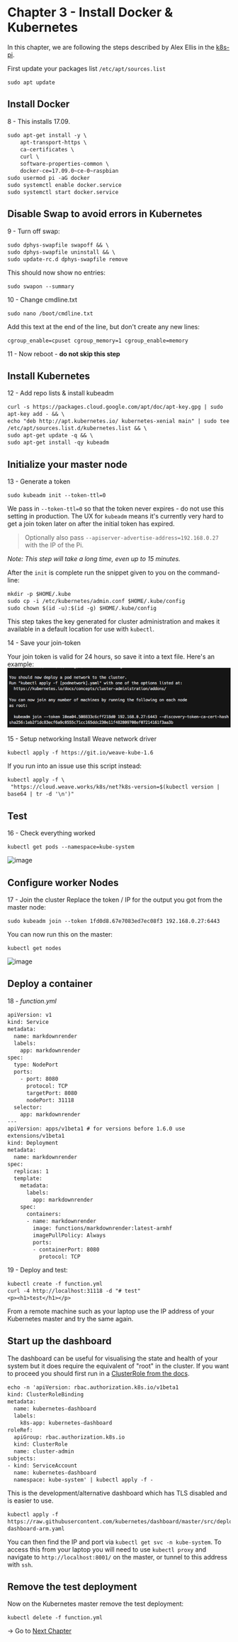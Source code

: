 # Chapter 3 - Install Docker & Kubernetes

In this chapter, we are following the steps described by Alex Ellis in the
[k8s-pi](https://gist.github.com/alexellis/fdbc90de7691a1b9edb545c17da2d975#file-k8s-pi-md).

First update your packages list `/etc/apt/sources.list`

```
sudo apt update
```

## Install Docker

8 - This installs 17.09.
```
sudo apt-get install -y \
    apt-transport-https \
    ca-certificates \
    curl \
    software-properties-common \
    docker-ce=17.09.0~ce-0~raspbian
sudo usermod pi -aG docker
sudo systemctl enable docker.service
sudo systemctl start docker.service
```

## Disable Swap to avoid errors in Kubernetes

9 - Turn off swap:
```
sudo dphys-swapfile swapoff && \
sudo dphys-swapfile uninstall && \
sudo update-rc.d dphys-swapfile remove
```

This should now show no entries:
```
sudo swapon --summary
```

10 - Change cmdline.txt
```
sudo nano /boot/cmdline.txt
```
Add this text at the end of the line, but don't create any new lines:
```
cgroup_enable=cpuset cgroup_memory=1 cgroup_enable=memory
```

11 - Now reboot - **do not skip this step**

## Install Kubernetes

12 - Add repo lists & install kubeadm

```
curl -s https://packages.cloud.google.com/apt/doc/apt-key.gpg | sudo apt-key add - && \
echo "deb http://apt.kubernetes.io/ kubernetes-xenial main" | sudo tee /etc/apt/sources.list.d/kubernetes.list && \
sudo apt-get update -q && \
sudo apt-get install -qy kubeadm
```

## Initialize your master node

13 - Generate a token
```
sudo kubeadm init --token-ttl=0
```

We pass in `--token-ttl=0` so that the token never expires - do not use this
setting in production. The UX for `kubeadm` means it's currently very hard
to get a join token later on after the initial token has expired.

> Optionally also pass `--apiserver-advertise-address=192.168.0.27` with the IP of the Pi.

_Note: This step will take a long time, even up to 15 minutes._

After the `init` is complete run the snippet given to you on the command-line:

```
mkdir -p $HOME/.kube
sudo cp -i /etc/kubernetes/admin.conf $HOME/.kube/config
sudo chown $(id -u):$(id -g) $HOME/.kube/config
```

This step takes the key generated for cluster administration and makes it
available in a default location for use with `kubectl`.

14 - Save your join-token

Your join token is valid for 24 hours, so save it into a text file. Here's an example:
![image](./images/03-001.png)

15 - Setup networking
Install Weave network driver

```
kubectl apply -f https://git.io/weave-kube-1.6
```
If you run into an issue use this script instead:

```
kubectl apply -f \
 "https://cloud.weave.works/k8s/net?k8s-version=$(kubectl version | base64 | tr -d '\n')"
```

## Test

16 - Check everything worked

```
kubectl get pods --namespace=kube-system
```

![image](./images/03-002.jpg)

## Configure worker Nodes

17 - Join the cluster
Replace the token / IP for the output you got from the master node:

```
sudo kubeadm join --token 1fd0d8.67e7083ed7ec08f3 192.168.0.27:6443
```

You can now run this on the master:

```
kubectl get nodes
```

![image](./images/03-003.jpg)

## Deploy a container

18 - *function.yml*

```
apiVersion: v1
kind: Service
metadata:
  name: markdownrender
  labels:
    app: markdownrender
spec:
  type: NodePort
  ports:
    - port: 8080
      protocol: TCP
      targetPort: 8080
      nodePort: 31118
  selector:
    app: markdownrender
---
apiVersion: apps/v1beta1 # for versions before 1.6.0 use extensions/v1beta1
kind: Deployment
metadata:
  name: markdownrender
spec:
  replicas: 1
  template:
    metadata:
      labels:
        app: markdownrender
    spec:
      containers:
      - name: markdownrender
        image: functions/markdownrender:latest-armhf
        imagePullPolicy: Always
        ports:
        - containerPort: 8080
          protocol: TCP
```

19 - Deploy and test:
```
kubectl create -f function.yml
curl -4 http://localhost:31118 -d "# test"
<p><h1>test</h1></p>
```
From a remote machine such as your laptop use the IP address of your Kubernetes
master and try the same again.

## Start up the dashboard

The dashboard can be useful for visualising the state and health of your system
but it does require the equivalent of "root" in the cluster.
If you want to proceed you should first run
in a [ClusterRole from the docs](https://github.com/kubernetes/dashboard/wiki/Access-control#admin-privileges).

```
echo -n 'apiVersion: rbac.authorization.k8s.io/v1beta1
kind: ClusterRoleBinding
metadata:
  name: kubernetes-dashboard
  labels:
    k8s-app: kubernetes-dashboard
roleRef:
  apiGroup: rbac.authorization.k8s.io
  kind: ClusterRole
  name: cluster-admin
subjects:
- kind: ServiceAccount
  name: kubernetes-dashboard
  namespace: kube-system' | kubectl apply -f -
```

This is the development/alternative dashboard which has TLS disabled
and is easier to use.

```
kubectl apply -f https://raw.githubusercontent.com/kubernetes/dashboard/master/src/deploy/alternative/kubernetes-dashboard-arm.yaml
```

You can then find the IP and port via `kubectl get svc -n kube-system`.
To access this from your laptop you will need to use `kubectl proxy`
and navigate to `http://localhost:8001/` on the master,
or tunnel to this address with `ssh`.

## Remove the test deployment

Now on the Kubernetes master remove the test deployment:

```
kubectl delete -f function.yml
```

-> Go to [Next Chapter](./04-OpenFaas-Installation.md)
